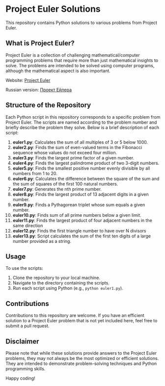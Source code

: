 # Project Euler Solutions

This repository contains Python solutions to various problems from Project Euler.

## What is Project Euler?

Project Euler is a collection of challenging mathematical/computer programming problems that require more than just
mathematical insights to solve. The problems are intended to be solved using computer programs, although the
mathematical aspect is also important.

Website: [Project Euler](https://projecteuler.net/)

Russian version: [Проект Ейлера](https://euler.jakumo.org)

## Structure of the Repository

Each Python script in this repository corresponds to a specific problem from Project Euler. The scripts are named
according to the problem number and briefly describe the problem they solve. Below is a brief description of each
script:

1. **euler1.py**: Calculates the sum of all multiples of 3 or 5 below 1000.
2. **euler2.py**: Finds the sum of even-valued terms in the Fibonacci sequence whose values do not exceed four million.
3. **euler3.py**: Finds the largest prime factor of a given number.
4. **euler4.py**: Finds the largest palindrome product of two 3-digit numbers.
5. **euler5.py**: Finds the smallest positive number evenly divisible by all numbers from 1 to 20.
6. **euler6.py**: Calculates the difference between the square of the sum and the sum of squares of the first 100
   natural numbers.
7. **euler7.py**: Generates the nth prime number.
8. **euler8.py**: Finds the largest product of 13 adjacent digits in a given number.
9. **euler9.py**: Finds a Pythagorean triplet whose sum equals a given number.
10. **euler10.py**: Finds sum of all prime numbers below a given limit.
11. **euler11.py**: Finds the largest product of four adjacent numbers in the same direction
12. **euler12.py**: Finds the first triangle number to have over N divisors
13. **euler13.py**: Script calculates the sum of the first ten digits of a large number provided as a string.

## Usage

To use the scripts:

1. Clone the repository to your local machine.
2. Navigate to the directory containing the scripts.
3. Run each script using Python (e.g., `python euler1.py`).

## Contributions

Contributions to this repository are welcome. If you have an efficient solution to a Project Euler problem that is not
yet included here, feel free to submit a pull request.

## Disclaimer

Please note that while these solutions provide answers to the Project Euler problems, they may not always be the most
optimized or efficient solutions. They are intended to demonstrate problem-solving techniques and Python programming
skills.

Happy coding!
